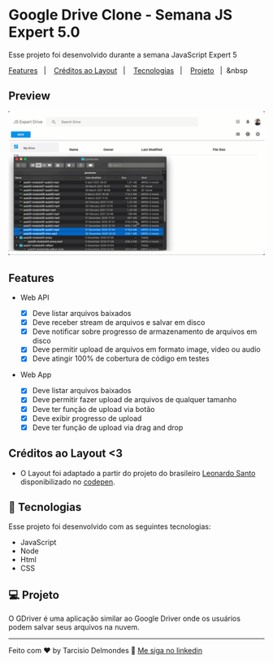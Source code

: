 # Google Drive Clone - Semana JS Expert 5.0

Esse projeto foi desenvolvido durante a semana JavaScript Expert 5

<a href="#features">Features</a>&nbsp;&nbsp;&nbsp;|&nbsp;&nbsp;&nbsp;
<a href="#creditos">Créditos ao Layout</a>&nbsp;&nbsp;&nbsp;|&nbsp;&nbsp;&nbsp;
<a href="#tecnologias">Tecnologias</a>&nbsp;&nbsp;&nbsp;|&nbsp;&nbsp;&nbsp;
<a href="#projeto">Projeto</a>&nbsp;&nbsp;&nbsp;|&nbsp;&nbsp;&nbsp

## Preview

![](./resources/demo.gif)

<a id="features"></a>

## Features

- Web API

  - [x] Deve listar arquivos baixados
  - [x] Deve receber stream de arquivos e salvar em disco
  - [x] Deve notificar sobre progresso de armazenamento de arquivos em disco
  - [x] Deve permitir upload de arquivos em formato image, video ou audio
  - [x] Deve atingir 100% de cobertura de código em testes

- Web App

  - [x] Deve listar arquivos baixados
  - [x] Deve permitir fazer upload de arquivos de qualquer tamanho
  - [x] Deve ter função de upload via botão
  - [x] Deve exibir progresso de upload
  - [x] Deve ter função de upload via drag and drop

  <a id="creditos"></a>

## Créditos ao Layout <3

- O Layout foi adaptado a partir do projeto do brasileiro [Leonardo Santo](https://github.com/leoespsanto) disponibilizado no [codepen](https://codepen.io/leoespsanto/pen/KZMMKG).

<a id="tecnologias"></a>

## 🚀 Tecnologias

Esse projeto foi desenvolvido com as seguintes tecnologias:

- JavaScript
- Node
- Html
- CSS

<a id="projeto"></a>

## 💻 Projeto

O GDriver é uma aplicação similar ao Google Driver onde os usuários podem salvar seus arquivos na nuvem.

---

Feito com ♥ by Tarcisio Delmondes :wave: [Me siga no linkedin](https://www.linkedin.com/in/tarcisio-delmondes/)
